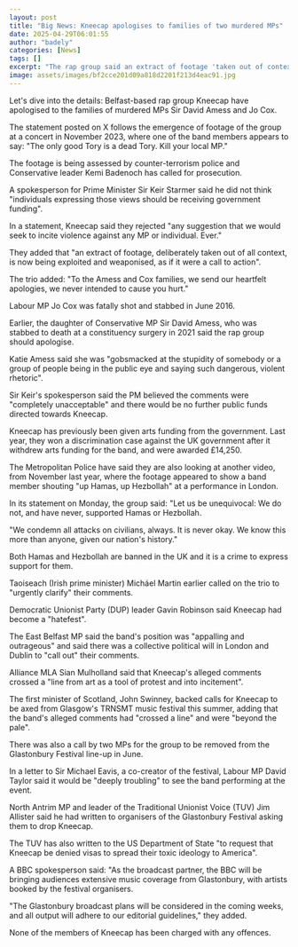 ```yaml
---
layout: post
title: "Big News: Kneecap apologises to families of two murdered MPs"
date: 2025-04-29T06:01:55
author: "badely"
categories: [News]
tags: []
excerpt: "The rap group said an extract of footage 'taken out of context' is being 'exploited and weaponised'."
image: assets/images/bf2cce201d09a818d2201f213d4eac91.jpg
---
```


Let's dive into the details: Belfast-based rap group Kneecap have apologised to the families of murdered MPs Sir David Amess and Jo Cox.

The statement posted on X follows the emergence of footage of the group at a concert in November 2023, where one of the band members appears to say: "The only good Tory is a dead Tory. Kill your local MP."

The footage is being assessed by counter-terrorism police and Conservative leader Kemi Badenoch has called for prosecution.

A spokesperson for Prime Minister Sir Keir Starmer said he did not think "individuals expressing those views should be receiving government funding".

In a statement, Kneecap said they rejected "any suggestion that we would seek to incite violence against any MP or individual. Ever."

They added that "an extract of footage, deliberately taken out of all context, is now being exploited and weaponised, as if it were a call to action".

The trio added: "To the Amess and Cox families, we send our heartfelt apologies, we never intended to cause you hurt."

Labour MP Jo Cox was fatally shot and stabbed in June 2016.

Earlier, the daughter of Conservative MP Sir David Amess, who was stabbed to death at a constituency surgery in 2021 said the rap group should apologise.

Katie Amess said she was "gobsmacked at the stupidity of somebody or a group of people being in the public eye and saying such dangerous, violent rhetoric".

Sir Keir's spokesperson said the PM believed the comments were "completely unacceptable" and there would be no further public funds directed towards Kneecap.

Kneecap has previously been given arts funding from the government. Last year, they won a discrimination case against the UK government after it withdrew arts funding for the band, and were awarded £14,250.

The Metropolitan Police have said they are also looking at another video, from November last year, where the footage appeared to show a band member shouting "up Hamas, up Hezbollah" at a performance in London.

In its statement on Monday, the group said: "Let us be unequivocal: We do not, and have never, supported Hamas or Hezbollah. 

"We condemn all attacks on civilians, always. It is never okay. We know this more than anyone, given our nation's history."

Both Hamas and Hezbollah are banned in the UK and it is a crime to express support for them.

Taoiseach (Irish prime minister) Micháel Martin earlier called on the trio to "urgently clarify" their comments.

Democratic Unionist Party (DUP) leader Gavin Robinson said Kneecap had become a "hatefest".

The East Belfast MP said the band's position was "appalling and outrageous" and said there was a collective political will in London and Dublin to "call out" their comments. 

Alliance MLA Sian Mulholland said that Kneecap's alleged comments crossed a "line from art as a tool of protest and into incitement".

The first minister of Scotland, John Swinney, backed calls for Kneecap to be axed from Glasgow's TRNSMT music festival this summer, adding that the band's alleged comments had "crossed a line" and were "beyond the pale".

There was also a call by two MPs for the group to be removed from the Glastonbury Festival line-up in June.

In a letter to Sir Michael Eavis, a co-creator of the festival, Labour MP David Taylor said it would be "deeply troubling" to see the band performing at the event.

North Antrim MP and leader of the Traditional Unionist Voice (TUV) Jim Allister said he had written to organisers of the Glastonbury Festival asking them to drop Kneecap.

The TUV has also written to the US Department of State "to request that Kneecap be denied visas to spread their toxic ideology to America".

A BBC spokesperson said: "As the broadcast partner, the BBC will be bringing audiences extensive music coverage from Glastonbury, with artists booked by the festival organisers.

"The Glastonbury broadcast plans will be considered in the coming weeks, and all output will adhere to our editorial guidelines," they added.

None of the members of Kneecap has been charged with any offences.

